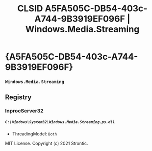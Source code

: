 ﻿---
title: "CLSID A5FA505C-DB54-403c-A744-9B3919EF096F | Windows.Media.Streaming"
excerpt: What is COM-Object CLSID A5FA505C-DB54-403c-A744-9B3919EF096F?
---

# {A5FA505C-DB54-403c-A744-9B3919EF096F}

### `Windows.Media.Streaming`

## Registry


### InprocServer32

##### `C:\Windows\System32\Windows.Media.Streaming.ps.dll`
* ThreadingModel: `Both`

MIT License. Copyright (c) 2021 Strontic.


